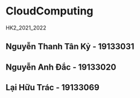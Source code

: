 # CloudComputing
HK2_2021_2022
## Nguyễn Thanh Tân Kỷ - 19133031
## Nguyễn Anh Đắc - 19133020
## Lại Hữu Trác - 19133069
